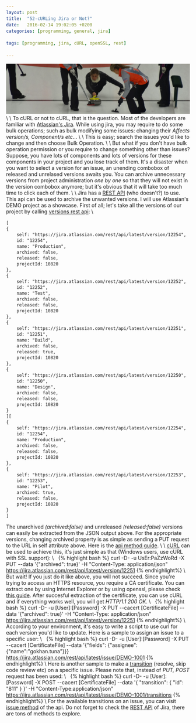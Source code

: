 ```yaml
---
layout: post
title:  "52-cURLing Jira or Not?"
date:   2016-02-14 19:02:05 +0200
categories: [programming, general, jira]

tags: [programming, jira, cURL, openSSL, rest]

---
```

![Curling](/images/52/curling.jpg)
\\
\\
To cURL or not to cURL, that is the question. Most of the developers are familiar with [Atlassian's Jira](https://www.atlassian.com/software/jira).
While using jira, you may require to do some bulk operations; such as bulk modifying some issues: 
changing their *Affects version/s, Component/s etc*... 
\\
\\
This is easy; search the issues you'd like to change and then choose Bulk Operation. 
\\
\\
But what if you don't have bulk operation permission or you require to change something other than issues?
Suppose, you have lots of components and lots of versions for these components in your project and you lose track of them. 
It's a disaster when you want to select a version for an issue, an unending combobox of released and unrelased versions awaits you. 
You can archive unnecessary versions from project administration *one by one* so that they will not exist in the version combobox anymore; 
but it's obvious that it will take too much time to click each of them.
\\
\\
Jira has a [REST API](https://docs.atlassian.com/jira/REST/latest/) (who doesn't?) to use. This api can be used to archive the unwanted versions.
I will use Atlassian's DEMO project as a showcase. First of all; let's take all the versions of our 
project by calling [versions rest api](https://jira.atlassian.com/rest/api/latest/project/DEMO/versions):
\\
&nbsp;

~~~~ 
[
{
	self: "https://jira.atlassian.com/rest/api/latest/version/12254",
	id: "12254",
	name: "Production",
	archived: false,
	released: false,
	projectId: 10820
},
{
	self: "https://jira.atlassian.com/rest/api/latest/version/12252",
	id: "12252",
	name: "Test",
	archived: false,
	released: false,
	projectId: 10820
},
{
	self: "https://jira.atlassian.com/rest/api/latest/version/12251",
	id: "12251",
	name: "Build",
	archived: false,
	released: true,
	projectId: 10820
},
{
	self: "https://jira.atlassian.com/rest/api/latest/version/12250",
	id: "12250",
	name: "Design",
	archived: false,
	released: false,
	projectId: 10820
}
][
{
	self: "https://jira.atlassian.com/rest/api/latest/version/12254",
	id: "12254",
	name: "Production",
	archived: false,
	released: false,
	projectId: 10820
},
{
	self: "https://jira.atlassian.com/rest/api/latest/version/12253",
	id: "12253",
	name: "Pilot",
	archived: true,
	released: false,
	projectId: 10820
}
]
~~~~

The unarchived *(archived:false)* and unreleased *(released:false)* versions can easily be extracted from 
the JSON output above. For the appropriate versions, changing archived property is as simple as sending 
a PUT request to the URL in self attribute above. Here is the [api method guide](https://docs.atlassian.com/jira/REST/latest/#api/2/version-updateVersion).
\\
\\
[cURL](https://curl.haxx.se/) can be used to achieve this, it's just simple as that (Windows users, use cURL with SSL support):
\\
&nbsp;
{% highlight bash %}
curl -D- -u UsEr:PaZzWoRd -X PUT --data '{"archived": true}' -H "Content-Type: application/json" https://jira.atlassian.com/rest/api/latest/version/12251
{% endhighlight%}
\\
But wait! If you just do it like above, you will not succeed. Since you're trying to access 
an HTTPS resource, you require a CA certificate.  You can extract one  by using Internet Explorer 
or by using openssl, please check [this guide](https://curl.haxx.se/docs/sslcerts.html). After succesful extraction of the certificate, 
you can use cURL and if everything works well, you will get *HTTP/1.1 200 OK*.
\\
&nbsp;
{% highlight bash %}
curl -D- -u [User]:[Password] -X PUT --cacert [CertificateFile] --data '{"archived": true}' -H "Content-Type: application/json" https://jira.atlassian.com/rest/api/latest/version/12251
{% endhighlight%}
\\
According to your environment, it's easy to write a script to use curl for each 
version you'd like to update. Here is a sample to assign an issue to a specific user:
\\
&nbsp;
{% highlight bash %}
curl -D- -u [User]:[Password] -X PUT --cacert [CertificateFile] --data '{"fields": {"assignee":{"name":"gokhan.tuna"}}} https://jira.atlassian.com/rest/api/latest/issue/DEMO-1001 
{% endhighlight%}
\\
Here is another sample to make a [transition](https://docs.atlassian.com/jira/REST/latest/#api/2/issue-doTransition) (resolve, skip code review etc) on a specific issue. 
Please note that, instead of *PUT, POST* request has been used:
\\
&nbsp;
{% highlight bash %}
curl -D- -u [User]:[Password] -X POST --cacert [CertificateFile]  --data '{ "transition": { "id": "811" } }' -H "Content-Type:application/json" https://jira.atlassian.com/rest/api/latest/issue/DEMO-1001/transitions
{% endhighlight%}
\\
For the available transitions on an issue, you can visit [issue method](https://jira.atlassian.com/rest/api/latest/issue/DEMO-1001/transitions) of the api. 
Do not forget to check the [REST API](https://docs.atlassian.com/jira/REST/latest/) of Jira, there are tons of methods to explore.
